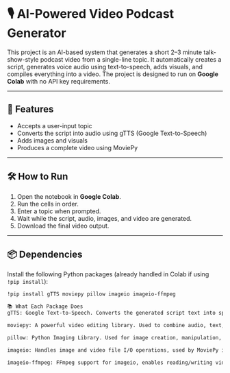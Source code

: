 # 🎙️ AI-Powered Video Podcast Generator

This project is an AI-based system that generates a short 2–3 minute talk-show-style podcast video from a single-line topic. It automatically creates a script, generates voice audio using text-to-speech, adds visuals, and compiles everything into a video. The project is designed to run on **Google Colab** with no API key requirements.

---

## 🚀 Features
- Accepts a user-input topic
- Converts the script into audio using gTTS (Google Text-to-Speech)
- Adds images and visuals
- Produces a complete video using MoviePy

---

## 🛠️ How to Run

1. Open the notebook in **Google Colab**.
2. Run the cells in order.
3. Enter a topic when prompted.
4. Wait while the script, audio, images, and video are generated.
5. Download the final video output.

---

## 📦 Dependencies

Install the following Python packages (already handled in Colab if using `!pip install`):

```bash
!pip install gTTS moviepy pillow imageio imageio-ffmpeg

📚 What Each Package Does
gTTS: Google Text-to-Speech. Converts the generated script text into spoken audio in .mp3 format.

moviepy: A powerful video editing library. Used to combine audio, text, and images into a final video.

pillow: Python Imaging Library. Used for image creation, manipulation, and adding text on images.

imageio: Handles image and video file I/O operations, used by MoviePy internally.

imageio-ffmpeg: FFmpeg support for imageio, enables reading/writing video files.
